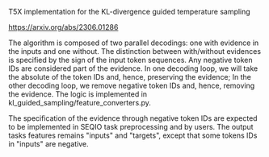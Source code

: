 T5X implementation for the KL-divergence guided temperature sampling

https://arxiv.org/abs/2306.01286

The algorithm is composed of two parallel decodings: one with evidence in the
inputs and one without. The distinction between with/without evidences
is specified by the sign of the input token sequences. Any negative token IDs
are considered part of the evidence. In one decoding loop, we will take the
absolute of the token IDs and, hence, preserving the evidence; In the other
decoding loop, we remove negative token IDs and, hence, removing the evidence.
The logic is implemented in kl_guided_sampling/feature_converters.py.

The specification of the evidence through negative token IDs are expected to be
implemented in SEQIO task preprocessing and by users. The output tasks features
remains "inputs" and "targets", except that some tokens IDs in "inputs" are
negative.
